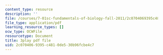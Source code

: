 ```yaml
---
content_type: resource
description: ''
file: /courses/7-01sc-fundamentals-of-biology-fall-2011/2c0704069395c4810de530b96fcbe4c7_PzY0MWEEE6U.pdf
file_type: application/pdf
learning_resource_types: []
ocw_type: OCWFile
resourcetype: Document
title: 3play pdf file
uid: 2c070406-9395-c481-0de5-30b96fcbe4c7
---
```

